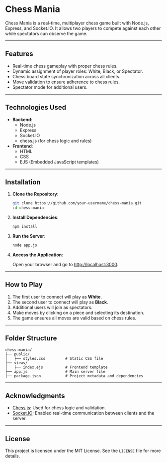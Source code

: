 
# Chess Mania

Chess Mania is a real-time, multiplayer chess game built with Node.js, Express, and Socket.IO. It allows two players to compete against each other while spectators can observe the game.

---

## Features

- Real-time chess gameplay with proper chess rules.
- Dynamic assignment of player roles: White, Black, or Spectator.
- Chess board state synchronization across all clients.
- Move validation to ensure adherence to chess rules.
- Spectator mode for additional users.

---

## Technologies Used

- **Backend**:
  - Node.js
  - Express
  - Socket.IO
  - chess.js (for chess logic and rules)
- **Frontend**:
  - HTML
  - CSS
  - EJS (Embedded JavaScript templates)

---

## Installation

1. **Clone the Repository**:

   ```bash
   git clone https://github.com/your-username/chess-mania.git
   cd chess-mania
   ```

2. **Install Dependencies**:

   ```bash
   npm install
   ```

3. **Run the Server**:

   ```bash
   node app.js
   ```

4. **Access the Application**:

   Open your browser and go to [http://localhost:3000](http://localhost:3000).

---

## How to Play

1. The first user to connect will play as **White**.
2. The second user to connect will play as **Black**.
3. Additional users will join as spectators.
4. Make moves by clicking on a piece and selecting its destination.
5. The game ensures all moves are valid based on chess rules.

---

## Folder Structure

```
chess-mania/
├── public/
│   ├── styles.css         # Static CSS file
├── views/
│   ├── index.ejs          # Frontend template
├── app.js                 # Main server file
├── package.json           # Project metadata and dependencies
```

---

## Acknowledgments

- [Chess.js](https://github.com/jhlywa/chess.js): Used for chess logic and validation.
- [Socket.IO](https://socket.io): Enabled real-time communication between clients and the server.

---

## License

This project is licensed under the MIT License. See the `LICENSE` file for more details.
